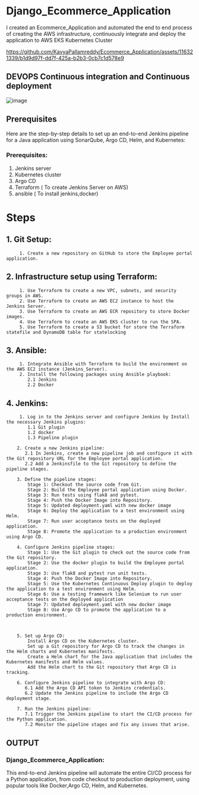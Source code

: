 # Django_Ecommerce_Application


I created an Ecommerce_Application and automated the end to end process of creating the AWS infrastructure, continuously integrate and deploy the application to AWS EKS Kubernetes Cluster



https://github.com/KavyaPallamreddy/Ecommerce_Application/assets/116321339/b1d9d97f-dd7f-425a-b2b3-0cb7c1d578e9


## DEVOPS Continuous integration and Continuous deployment
![image](https://github.com/KavyaPallamreddy/Employee_Portal_Application/assets/116321339/c922ea07-a051-4d22-a650-f7ab7068d74e)


## Prerequisites
Here are the step-by-step details to set up an end-to-end Jenkins pipeline for a Java application using SonarQube, Argo CD, Helm, and Kubernetes:

### Prerequisites:

 1. Jenkins server
 2. Kubernetes cluster
 3. Argo CD
 4. Terraform ( To create Jenkins Server on AWS)
 5. ansible ( To install jenkins,docker)

# Steps

## 1. Git Setup:
         1. Create a new repository on GitHub to store the Employee portal application.

## 2. Infrastructure setup using Terraform:
         1. Use Terraform to create a new VPC, subnets, and security groups in AWS.
         2. Use Terraform to create an AWS EC2 instance to host the Jenkins Server.
         3. Use Terraform to create an AWS ECR repository to store Docker images.
         4. Use Terraform to create an AWS EKS cluster to run the SPA.
         5. Use Terraform to create a S3 bucket for store the Terraform statefile and DynamoDB table for statelocking

## 3. Ansible:
         1. Integrate Ansible with Terraform to build the environment on the AWS EC2 instance (Jenkins_Server).
         2. Install the following packages using Ansible playbook:
            2.1 Jenkins
            2.2 Docker

## 4. Jenkins:
         1. Log in to the Jenkins server and configure Jenkins by Install the necessary Jenkins plugins:
            1.1 Git plugin
            1.2 docker
            1.3 Pipeline plugin

        2. Create a new Jenkins pipeline:
           2.1 In Jenkins, create a new pipeline job and configure it with the Git repository URL for the Employee portal application.
           2.2 Add a Jenkinsfile to the Git repository to define the pipeline stages.

        3. Define the pipeline stages:
            Stage 1: Checkout the source code from Git.
            Stage 2: Build the Employee portal application using Docker.
            Stage 3: Run tests using flak8 and pytest.
            Stage 4: Push the Docker Image into Repository.
            Stage 5: Updated deployment.yaml with new docker image
            Stage 6: Deploy the application to a test environment using Helm.
            Stage 7: Run user acceptance tests on the deployed application.
            Stage 8: Promote the application to a production environment using Argo CD.

        4. Configure Jenkins pipeline stages:
            Stage 1: Use the Git plugin to check out the source code from the Git repository.
            Stage 2: Use the docker plugin to build the Employee portal application.
            Stage 3: Use flak8 and pytest run unit tests.
            Stage 4: Push the Docker Image into Repository.
            Stage 5: Use the Kubernetes Continuous Deploy plugin to deploy the application to a test environment using Helm.
            Stage 6: Use a testing framework like Selenium to run user acceptance tests on the deployed application
            Stage 7: Updated deployment.yaml with new docker image
            Stage 8: Use Argo CD to promote the application to a production environment.
            


        5. Set up Argo CD:
            Install Argo CD on the Kubernetes cluster.
            Set up a Git repository for Argo CD to track the changes in the Helm charts and Kubernetes manifests.
            Create a Helm chart for the Java application that includes the Kubernetes manifests and Helm values.
            Add the Helm chart to the Git repository that Argo CD is tracking.

        6. Configure Jenkins pipeline to integrate with Argo CD:
           6.1 Add the Argo CD API token to Jenkins credentials.
           6.2 Update the Jenkins pipeline to include the Argo CD deployment stage.

        7. Run the Jenkins pipeline:
           7.1 Trigger the Jenkins pipeline to start the CI/CD process for the Python application.
           7.2 Monitor the pipeline stages and fix any issues that arise.


 ## OUTPUT
 ### Django_Ecommerce_Application:
 
This end-to-end Jenkins pipeline will automate the entire CI/CD process for a Python application, from code checkout to production deployment, using popular tools like Docker,Argo CD, Helm, and Kubernetes.
 
